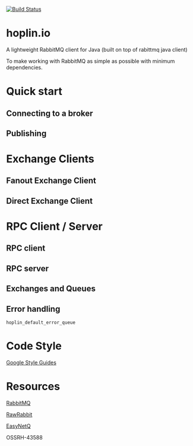[![Build Status](https://travis-ci.org/gregbugaj/hoplin.io.svg?branch=master)](https://travis-ci.org/gregbugaj/hoplin.io)

# hoplin.io
A lightweight RabbitMQ client for Java (built on top of rabittmq java client)

To make working with RabbitMQ as simple as possible with minimum dependencies.

# Quick start

## Connecting to a broker

## Publishing 

# Exchange Clients
## Fanout Exchange Client
## Direct Exchange Client

# RPC Client / Server

## RPC client

## RPC server

## Exchanges and Queues

## Error handling

`hoplin_default_error_queue`


# Code Style
[Google Style Guides](https://github.com/google/styleguide)

# Resources

[RabbitMQ](https://www.rabbitmq.com/)

[RawRabbit](https://github.com/pardahlman/RawRabbit)

[EasyNetQ](https://github.com/EasyNetQ/EasyNetQ)


OSSRH-43588
